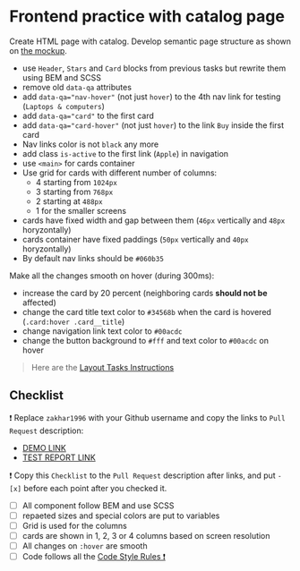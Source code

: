 # Frontend practice with catalog page

Create HTML page with catalog. Develop semantic page structure as shown on [the mockup](https://www.figma.com/file/ojkArVazq7vsX0nbpn9CxZ/Moyo-%2F-Catalog-(ENG)?node-id=32249%3A354).

- use `Header`, `Stars` and `Card` blocks from previous tasks but rewrite them using BEM and SCSS
- remove old `data-qa` attributes
- add `data-qa="nav-hover"` (not just `hover`) to the 4th nav link for testing (`Laptops & computers`)
- add `data-qa="card"` to the first card
- add `data-qa="card-hover"` (not just `hover`) to the link `Buy` inside the first card
- Nav links color is not `black` any more
- add class `is-active` to the first link (`Apple`) in navigation
- use `<main>` for cards container
- Use grid for cards with different number of columns:
  - 4 starting from `1024px`
  - 3 starting from `768px`
  - 2 starting at `488px`
  - 1 for the smaller screens
- cards have fixed width and gap between them (`46px` vertically and `48px` horyzontally)
- cards container have fixed paddings (`50px` vertically and `40px` horyzontally)
- By default nav links should be `#060b35`

Make all the changes smooth on hover (during 300ms):
- increase the card by 20 percent (neighboring cards **should not be** affected)
- change the card title text color to `#34568b` when the card is hovered (`.card:hover .card__title`)
- change navigation link text color to `#00acdc`
- change the button background to `#fff` and text color to `#00acdc` on hover

> Here are the [Layout Tasks Instructions](https://mate-academy.github.io/layout_task-guideline)

## Checklist

❗️ Replace `zakhar1996` with your Github username and copy the links to `Pull Request` description:
- [DEMO LINK](https://zakhar1996.github.io/layout_catalog/)
- [TEST REPORT LINK](https://zakhar1996.github.io/layout_catalog/report/html_report/)

❗️ Copy this `Checklist` to the `Pull Request` description after links, and put `- [x]` before each point after you checked it.

- [ ] All component follow BEM and use SCSS
- [ ] repaeted sizes and special colors are put to variables
- [ ] Grid is used for the columns
- [ ] cards are shown in 1, 2, 3 or 4 columns based on screen resolution
- [ ] All changes on `:hover` are smooth
- [ ] Code follows all the [Code Style Rules ❗️](https://mate-academy.github.io/layout_task-guideline/html-css-code-style-rules)
